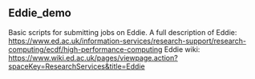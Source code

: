 ## Eddie_demo
Basic scripts for submitting jobs on Eddie.
A full description of Eddie: https://www.ed.ac.uk/information-services/research-support/research-computing/ecdf/high-performance-computing
Eddie wiki: https://www.wiki.ed.ac.uk/pages/viewpage.action?spaceKey=ResearchServices&title=Eddie
